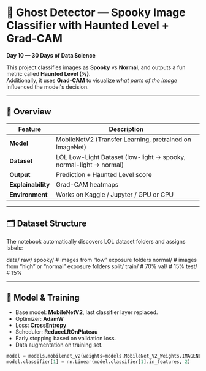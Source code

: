 # 👻 Ghost Detector — Spooky Image Classifier with Haunted Level + Grad-CAM  
**Day 10 — 30 Days of Data Science**

This project classifies images as **Spooky** vs **Normal**, and outputs a fun metric called **Haunted Level (%)**.  
Additionally, it uses **Grad-CAM** to visualize *what parts of the image* influenced the model's decision.

---

## 🎃 Overview

| Feature | Description |
|--------|-------------|
| **Model** | MobileNetV2 (Transfer Learning, pretrained on ImageNet) |
| **Dataset** | LOL Low-Light Dataset (low-light → spooky, normal-light → normal) |
| **Output** | Prediction + Haunted Level score |
| **Explainability** | Grad-CAM heatmaps |
| **Environment** | Works on Kaggle / Jupyter / GPU or CPU |

---

## 🗂️ Dataset Structure

The notebook automatically discovers LOL dataset folders and assigns labels:

data/
raw/
spooky/     # images from “low” exposure folders
normal/     # images from “high” or “normal” exposure folders
split/
train/      # 70%
val/        # 15%
test/       # 15%

---

## 🧠 Model & Training

- Base model: **MobileNetV2**, last classifier layer replaced.
- Optimizer: **AdamW**
- Loss: **CrossEntropy**
- Scheduler: **ReduceLROnPlateau**
- Early stopping based on validation loss.
- Data augmentation on training set.

```python
model = models.mobilenet_v2(weights=models.MobileNet_V2_Weights.IMAGENET1K_V1)
model.classifier[1] = nn.Linear(model.classifier[1].in_features, 2)
```
